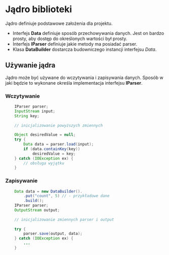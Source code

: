# Jądro biblioteki
Jądro definiuje podstawowe założenia dla projektu.
*	Interfejs **Data** definiuje sposób przechowywania danych. Jest on bardzo prosty, aby dostęp do określonych wartości był prosty.
*	Interfejs **IParser** definiuje jakie metody ma posiadać parser.
*	Klasa **DataBuilder** dostarcza budowniczego instancji interfejsu *Data*.

## Używanie jądra
Jądro może być używane do wczytywania i zapisywania danych. Sposób w jaki będzie to wykonane określa implementacja interfejsu **IParser**.

### Wczytywanie
````Java
	IParser parser;
	InputStream input;
	String key;
	
	// inicjalizowanie powyższych zmiennych
	
	Object desiredValue = null;
	try {
		Data data = parser.load(input);
		if (data.containKey(key))
			desiredValue = key;
	} catch (IOException ex) {
		// obsługa wyjątku
	}
````
### Zapisywanie
````Java
	Data data = new DataBuilder().
		.put("count", 5) // - przykładowe dane
		.build();
	IParser parser;
	OutputStream output;
	
	// inicjalizowanie zmiennych parser i output
	
	try {
		parser.save(output, data);
	} catch (IOException ex) {
		...
	}
`````

